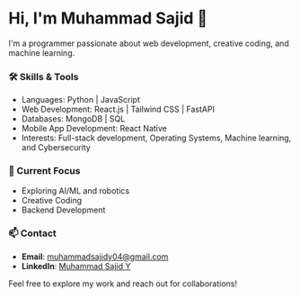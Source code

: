 # Hi, I'm Muhammad Sajid 👋
I'm a programmer passionate about web development, creative coding, and machine learning. 

### 🛠 Skills & Tools
- Languages: Python | JavaScript 
- Web Development: React.js | Tailwind CSS | FastAPI
- Databases: MongoDB | SQL
- Mobile App Development: React Native 
- Interests: Full-stack development, Operating Systems, Machine learning, and Cybersecurity 

### 🚀 Current Focus
- Exploring AI/ML and robotics 
- Creative Coding
- Backend Development

### 📫 Contact
- **Email**: [muhammadsajidy04@gmail.com](mailto:muhammadsajidy04@gmail.com) 
- **LinkedIn**: [Muhammad Sajid Y](https://www.linkedin.com/in/muhammad-sajid-y-1768b4290/)

Feel free to explore my work and reach out for collaborations!
